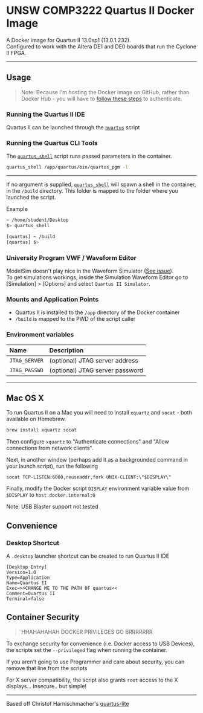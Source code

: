 # UNSW COMP3222 Quartus II Docker Image

A Docker image for Quartus II 13.0sp1 (13.0.1.232).  
Configured to work with the Altera DE1 and DE0 boards that run the Cyclone II FPGA.

---

## Usage

> Note: Because I'm hosting the Docker image on GitHub, rather than Docker Hub - you will have to [follow these steps](https://docs.github.com/en/packages/using-github-packages-with-your-projects-ecosystem/configuring-docker-for-use-with-github-packages#authenticating-to-github-packages) to authenticate.

### Running the Quartus II IDE

Quartus II can be launched through the [`quartus`](https://raw.githubusercontent.com/featherbear/UNSW-COMP3222/docker/quartus) script

### Running the Quartus CLI Tools

The [`quartus_shell`](https://raw.githubusercontent.com/featherbear/UNSW-COMP3222/docker/quartus) script runs passed parameters in the container.  

```bash
quartus_shell /app/quartus/bin/quartus_pgm -l
```

---

If no argument is supplied, [`quartus_shell`](https://raw.githubusercontent.com/featherbear/UNSW-COMP3222/docker/quartus_shell) will spawn a shell in the container, in the `/build` directory. This folder is mapped to the folder where you launched the script.

Example

```bash
~ /home/student/Desktop
$> quartus_shell

[quartus] ~ /build
[quartus] $> 
```

### University Program VWF / Waveform Editor

ModelSim doesn't play nice in the Waveform Simulator ([See issue](https://github.com/featherbear/UNSW-COMP3222/issues/1)).  
To get simulations workings, inside the Simulation Waveform Editor go to [Simulation] > [Options] and select `Quartus II Simulator`.

### Mounts and Application Points

* Quartus II is installed to the `/app` directory of the Docker container
* `/build` is mapped to the PWD of the script caller

### Environment variables

|Name|Description|
|:---|:----------|
|`JTAG_SERVER`|(optional) JTAG server address|
|`JTAG_PASSWD`|(optional) JTAG server password|

---

## Mac OS X

To run Quartus II on a Mac you will need to install `xquartz` and `socat` - both available on Homebrew.  

```bash
brew install xquartz socat 
```

Then configure `xquartz` to "Authenticate connections" and "Allow connections from network clients".  

Next, in another window (perhaps add it as a backgrounded command in your launch script), run the following

```
socat TCP-LISTEN:6000,reuseaddr,fork UNIX-CLIENT:\"$DISPLAY\"
```

Finally, modify the Docker script `DISPLAY` environment variable value from `$DISPLAY` to `host.docker.internal:0`

Note: USB Blaster support not tested

## Convenience

### Desktop Shortcut

A `.desktop` launcher shortcut can be created to run Quartus II IDE

```
[Desktop Entry]
Version=1.0
Type=Application
Name=Quartus II
Exec=>>CHANGE ME TO THE PATH OF quartus<<
Comment=Quartus II
Terminal=false
```

## Container Security

> HHAHAHAHAH DOCKER PRIVILEGES GO BRRRRRRR

To exchange security for convenience (i.e. Docker access to USB Devices), the scripts set the `--privileged` flag when running the container.  

If you aren't going to use Programmer and care about security, you can remove that line from the scripts

For X server compatibility, the script also grants `root` access to the X displays... Insecure.. but simple!

---

Based off Christof Harnischmacher's [quartus-lite](https://github.com/chriz2600/quartus-lite)
